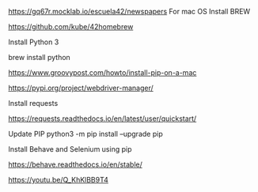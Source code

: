 https://gq67r.mocklab.io/escuela42/newspapers
For mac OS
Install BREW

https://github.com/kube/42homebrew

Install Python 3

brew install python

https://www.groovypost.com/howto/install-pip-on-a-mac

https://pypi.org/project/webdriver-manager/

Install requests

https://requests.readthedocs.io/en/latest/user/quickstart/

Update PIP
python3 -m pip install –upgrade pip 

Install Behave and Selenium using pip

https://behave.readthedocs.io/en/stable/

https://youtu.be/Q_KhKlBB9T4
